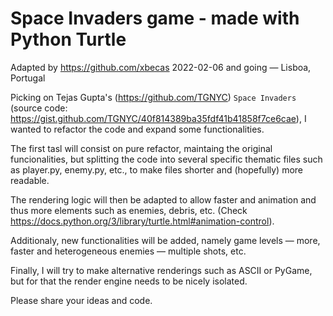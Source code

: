 # Space Invaders game - made with Python Turtle
Adapted by https://github.com/xbecas
2022-02-06 and going — Lisboa, Portugal

Picking on Tejas Gupta's (https://github.com/TGNYC) `Space Invaders` (source code: https://gist.github.com/TGNYC/40f814389ba35fdf41b41858f7ce6cae), I wanted to refactor the code and expand some functionalities.

The first tasl will consist on pure refactor, maintaing the original funcionalities, but splitting the code into several specific thematic files such as player.py, enemy.py, etc., to make files shorter and (hopefully) more readable.

The rendering logic will then be adapted to allow faster and animation and thus more elements such as enemies, debris, etc.
(Check https://docs.python.org/3/library/turtle.html#animation-control).

Additionaly, new functionalities will be added, namely game levels — more, faster and heterogeneous enemies — multiple shots, etc.

Finally, I will try to make alternative renderings such as ASCII or PyGame, but for that the render engine needs to be nicely isolated.


Please share your ideas and code.

